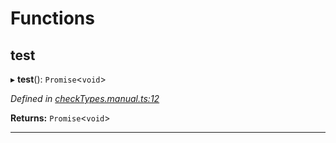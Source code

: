 

# Functions

<a id="test"></a>

##  test

▸ **test**(): `Promise`<`void`>

*Defined in [checkTypes.manual.ts:12](https://github.com/polkadot-js/api/blob/7f8a7f4/packages/api/src/checkTypes.manual.ts#L12)*

**Returns:** `Promise`<`void`>

___

